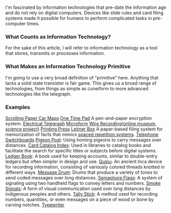 I'm fascinated by information technologies that pre-date the information age and do not rely on digital computers. Devices like slide rules and card filing systems made it possible for humans to perform complicated tasks in pre-computer times.
### What Counts as Information Technology?

For the sake of this article, I will refer to information technology as a tool that stores, transmits or processes information.

### What Makes an Information Technology Primitive

I'm going to use a very broad definition of "primitive" here. Anything that lacks a solid state transistor is fair game. This gives us a broad range of technologies, from things as simple as cuneiform to more advanced technologies like the telegraph.
### Examples
[Scrolling Paper Car Maps](https://99percentinvisible.org/article/analog-gps-scrolling-wrist-car-mounted-maps-roaring-20s-30s/)
[One Time Pad](https://en.wikipedia.org/wiki/One-time_pad) A pen-and-paper encryption system.
[Electrical Telegraph](https://en.wikipedia.org/wiki/Electrical_telegraph)
[Microform](https://en.wikipedia.org/wiki/Microform)
[Wire Recording](https://en.wikipedia.org/wiki/Wire_recording)([online museum](https://museumofmagneticsoundrecording.org/Wire.html), [science project](https://www.sciencebuddies.org/science-fair-projects/project-ideas/Elec_p015/electricity-electronics/recording-on-a-wire))
[Printing Press](https://en.wikipedia.org/wiki/Printing_press)
[Leitner Box](https://en.wikipedia.org/wiki/Leitner_system) A paper-based filing system for memorization of facts that mimics [spaced repetition systems](https://en.wikipedia.org/wiki/Spaced_repetition).
[Telephone Switchboards](https://en.wikipedia.org/wiki/Telephone_switchboard)
[Pigeon Post](https://en.wikipedia.org/wiki/Pigeon_post): Using homing pigeons to carry messages over distances.
[Card Catalog Index](https://en.wikipedia.org/wiki/Library_catalog): Used in libraries to catalog books and facilitate the search for specific titles or subjects before digital systems.
[Ledger Book](https://en.wikipedia.org/wiki/Ledger): A book used for keeping accounts, similar to double-entry ledgers but often simpler in design and use.
[Quipu](https://en.wikipedia.org/wiki/Quipu): An ancient Inca device for recording information, consisting of variously colored threads knotted in different ways.
[Message Drum](https://en.wikipedia.org/wiki/Drums_in_communication): Drums that produce a variety of tones to send coded messages over long distances.
[Semaphore Flags](https://en.wikipedia.org/wiki/Flag_semaphore): A system of signaling using two handheld flags to convey letters and numbers.
[Smoke Signals](https://en.wikipedia.org/wiki/Smoke_signal): A form of visual communication used over long distances by indigenous peoples and others.
[Tally Stick](https://en.wikipedia.org/wiki/Tally_stick): A method used for recording numbers, quantities, or even messages on a piece of wood or bone by carving notches.
[Typewriter](https://en.wikipedia.org/wiki/Typewriter)